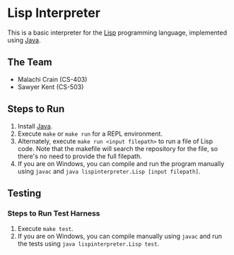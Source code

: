 # Lisp Interpreter

This is a basic interpreter for the [Lisp](https://en.wikipedia.org/wiki/Lisp_(programming_language)) programming language, implemented using [Java](https://www.java.com/en/).

## The Team

- Malachi Crain (CS-403)
- Sawyer Kent (CS-503)

## Steps to Run

1. Install [Java](https://www.java.com/en/download/).
2. Execute `make` or `make run` for a REPL environment.
3. Alternately, execute `make run <input filepath>` to run a file of Lisp code. Note that the makefile will search the repository for the file, so there's no need to provide the full filepath.
4. If you are on Windows, you can compile and run the program manually using `javac` and `java lispinterpreter.Lisp [input filepath]`.

## Testing

### Steps to Run Test Harness

1. Execute `make test`.
2. If you are on Windows, you can compile manually using `javac` and run the tests using `java lispinterpreter.Lisp test`.